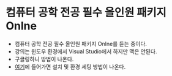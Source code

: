 # 컴퓨터 공학 전공 필수 올인원 패키지 Onlne
- 컴퓨터 공학 전공 필수 올인원 패키지 Onlne를 듣는 중이다.
- 강의는 윈도우 환경에서 Visual Studio에서 하지만 맥은 안된다.
- 구글링하니 방법이 나온다. 
- [여기](https://junekkk.tistory.com/20)에 들어가면 설치 및 환경 세팅 방법이 나온다. 
